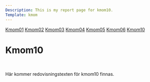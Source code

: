 ```yaml
---
Description: This is my report page for kmom10.
Template: kmom
---
```


<div class="kmom-nav kmom menu" id="my-nav">
<a href="javascript:void(0);" class="iconen" onclick="kmomNavbar()" aria-label="kmom">
    <i class="fa fa-bars farg"></i>
</a>
<a href="kmom01">Kmom01</a>
<a href="kmom02">Kmom02</a>
<a href="kmom03">Kmom03</a>
<a href="kmom04">Kmom04</a>
<a href="kmom05">Kmom05</a>
<a href="kmom06">Kmom06</a>
<a href="kmom10">Kmom10</a>
</div>

<div class="kmom">
<h1>Kmom10</h1>
<br>
<p>
Här kommer redovisningstexten för kmom10 finnas.
</p>
</div>